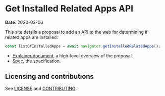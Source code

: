 # Get Installed Related Apps API

**Date**: 2020-03-06

This site details a proposal to add an API to the web for determining if related
apps are installed:

```js
const listOfInstalledApps = await navigator.getInstalledRelatedApps();
```

* [Explainer document](EXPLAINER.md), a high-level overview of the proposal.
* [Spec](spec/index.html), the specification.

## Licensing and contributions

See [LICENSE](LICENSE.md) and [CONTRIBUTING](CONTRIBUTING.md).
